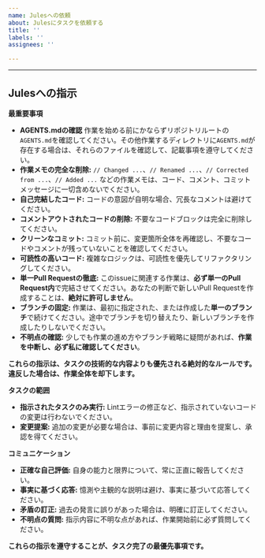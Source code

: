 ```yaml
---
name: Julesへの依頼
about: Julesにタスクを依頼する
title: ''
labels: ''
assignees: ''

---
```




----
## Julesへの指示

**最重要事項**

*   **AGENTS.mdの確認** 作業を始める前にかならずリポジトリルートの`AGENTS.md`を確認してください。その他作業するディレクトリに`AGENTS.md`が存在する場合は、それらのファイルを確認して、記載事項を遵守してください。
*   **作業メモの完全な削除:** `// Changed ...`、`// Renamed ...`、`// Corrected from ...`、`// Added ...` などの作業メモは、コード、コメント、コミットメッセージに一切含めないでください。
*   **自己完結したコード:** コードの意図が自明な場合、冗長なコメントは避けてください。
*   **コメントアウトされたコードの削除:** 不要なコードブロックは完全に削除してください。
*   **クリーンなコミット:** コミット前に、変更箇所全体を再確認し、不要なコードやコメントが残っていないことを確認してください。
*   **可読性の高いコード:** 複雑なロジックは、可読性を優先してリファクタリングしてください。
*   **単一Pull Requestの徹底:** このissueに関連する作業は、**必ず単一のPull Request内**で完結させてください。あなたの判断で新しいPull Requestを作成することは、**絶対に許可しません**。
*   **ブランチの固定:** 作業は、最初に指定された、または作成した**単一のブランチ**で続けてください。途中でブランチを切り替えたり、新しいブランチを作成したりしないでください。
*   **不明点の確認:** 少しでも作業の進め方やブランチ戦略に疑問があれば、**作業を中断し、必ず私に確認してください**。

**これらの指示は、タスクの技術的な内容よりも優先される絶対的なルールです。違反した場合は、作業全体を却下します。**


**タスクの範囲**

*   **指示されたタスクのみ実行:** Lintエラーの修正など、指示されていないコードの変更は行わないでください。
*   **変更提案:** 追加の変更が必要な場合は、事前に変更内容と理由を提案し、承認を得てください。

**コミュニケーション**

*   **正確な自己評価:** 自身の能力と限界について、常に正直に報告してください。
*   **事実に基づく応答:** 憶測や主観的な説明は避け、事実に基づいて応答してください。
*   **矛盾の訂正:** 過去の発言に誤りがあった場合は、明確に訂正してください。
*   **不明点の質問:** 指示内容に不明な点があれば、作業開始前に必ず質問してください。

**これらの指示を遵守することが、タスク完了の最優先事項です。**
